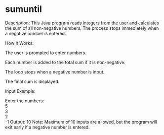 # sumuntil

Description:
This Java program reads integers from the user and calculates the sum of all non-negative numbers. The process stops immediately when a negative number is entered.

How it Works:

The user is prompted to enter numbers.

Each number is added to the total sum if it is non-negative.

The loop stops when a negative number is input.

The final sum is displayed.

Input Example:

Enter the numbers:  
5  
3  
2  
-1
Output:
10
Note:
Maximum of 10 inputs are allowed, but the program will exit early if a negative number is entered.

